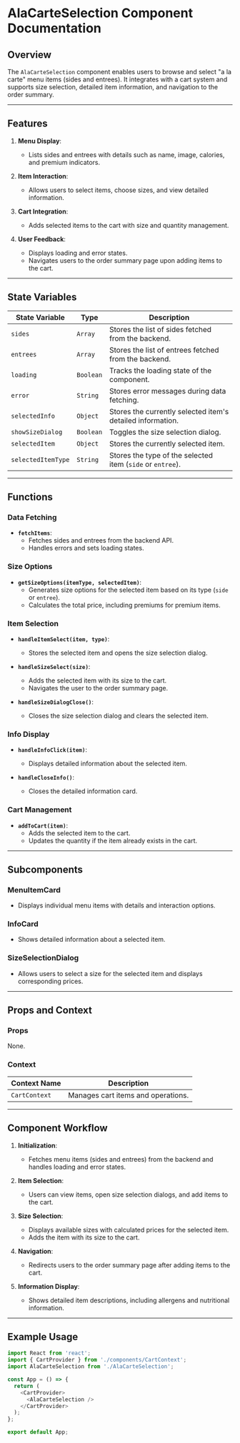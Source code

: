 # AlaCarteSelection Component Documentation

## Overview

The `AlaCarteSelection` component enables users to browse and select "a la carte" menu items (sides and entrees). It integrates with a cart system and supports size selection, detailed item information, and navigation to the order summary.

---

## Features

1. **Menu Display**:
   - Lists sides and entrees with details such as name, image, calories, and premium indicators.

2. **Item Interaction**:
   - Allows users to select items, choose sizes, and view detailed information.

3. **Cart Integration**:
   - Adds selected items to the cart with size and quantity management.

4. **User Feedback**:
   - Displays loading and error states.
   - Navigates users to the order summary page upon adding items to the cart.

---

## State Variables

| State Variable      | Type       | Description                                               |
|---------------------|------------|-----------------------------------------------------------|
| `sides`             | `Array`    | Stores the list of sides fetched from the backend.        |
| `entrees`           | `Array`    | Stores the list of entrees fetched from the backend.      |
| `loading`           | `Boolean`  | Tracks the loading state of the component.               |
| `error`             | `String`   | Stores error messages during data fetching.              |
| `selectedInfo`      | `Object`   | Stores the currently selected item's detailed information.|
| `showSizeDialog`    | `Boolean`  | Toggles the size selection dialog.                       |
| `selectedItem`      | `Object`   | Stores the currently selected item.                      |
| `selectedItemType`  | `String`   | Stores the type of the selected item (`side` or `entree`).|

---

## Functions

### **Data Fetching**
- **`fetchItems`**:
  - Fetches sides and entrees from the backend API.
  - Handles errors and sets loading states.

### **Size Options**
- **`getSizeOptions(itemType, selectedItem)`**:
  - Generates size options for the selected item based on its type (`side` or `entree`).
  - Calculates the total price, including premiums for premium items.

### **Item Selection**
- **`handleItemSelect(item, type)`**:
  - Stores the selected item and opens the size selection dialog.

- **`handleSizeSelect(size)`**:
  - Adds the selected item with its size to the cart.
  - Navigates the user to the order summary page.

- **`handleSizeDialogClose()`**:
  - Closes the size selection dialog and clears the selected item.

### **Info Display**
- **`handleInfoClick(item)`**:
  - Displays detailed information about the selected item.

- **`handleCloseInfo()`**:
  - Closes the detailed information card.

### **Cart Management**
- **`addToCart(item)`**:
  - Adds the selected item to the cart.
  - Updates the quantity if the item already exists in the cart.

---

## Subcomponents

### **MenuItemCard**
- Displays individual menu items with details and interaction options.

### **InfoCard**
- Shows detailed information about a selected item.

### **SizeSelectionDialog**
- Allows users to select a size for the selected item and displays corresponding prices.

---

## Props and Context

### Props
None.

### Context
| Context Name  | Description                           |
|---------------|---------------------------------------|
| `CartContext` | Manages cart items and operations.    |

---

## Component Workflow

1. **Initialization**:
   - Fetches menu items (sides and entrees) from the backend and handles loading and error states.

2. **Item Selection**:
   - Users can view items, open size selection dialogs, and add items to the cart.

3. **Size Selection**:
   - Displays available sizes with calculated prices for the selected item.
   - Adds the item with its size to the cart.

4. **Navigation**:
   - Redirects users to the order summary page after adding items to the cart.

5. **Information Display**:
   - Shows detailed item descriptions, including allergens and nutritional information.

---

## Example Usage

```javascript
import React from 'react';
import { CartProvider } from './components/CartContext';
import AlaCarteSelection from './AlaCarteSelection';

const App = () => {
  return (
    <CartProvider>
      <AlaCarteSelection />
    </CartProvider>
  );
};

export default App;
